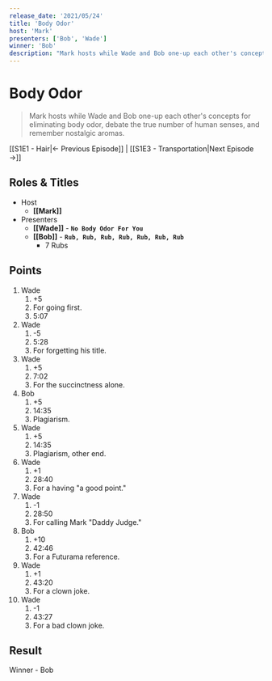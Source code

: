 ```yaml
---
release_date: '2021/05/24'
title: 'Body Odor'
host: 'Mark'
presenters: ['Bob', 'Wade']
winner: 'Bob'
description: "Mark hosts while Wade and Bob one-up each other's concepts for eliminating body odor, debate the true number of human senses, and remember nostalgic aromas."
---
```


# Body Odor

> Mark hosts while Wade and Bob one-up each other's concepts for eliminating body odor, debate the true number of human senses, and remember nostalgic aromas.

[[S1E1 - Hair|← Previous Episode]] | [[S1E3 - Transportation|Next Episode →]]

## Roles & Titles

- Host
    - **[[Mark]]**
- Presenters
    - **[[Wade]]** - **`No Body Odor For You`**
    - **[[Bob]]** - **`Rub, Rub, Rub, Rub, Rub, Rub, Rub`**
      - 7 Rubs

## Points

1. Wade
    1. +5
    2. For going first.
    3. 5:07
2. Wade
    1. -5
    2. 5:28
    3. For forgetting his title.
3. Wade
    1. +5
    2. 7:02
    3. For the succinctness alone.
4. Bob
    1. +5
    2. 14:35
    3. Plagiarism.
5. Wade
    1. +5
    2. 14:35
    3. Plagiarism, other end.
6. Wade
    1. +1
    2. 28:40
    3. For a having "a good point."
7. Wade
    1. -1
    2. 28:50
    3. For calling Mark "Daddy Judge."
8. Bob
    1. +10
    2. 42:46
    3. For a Futurama reference.
9. Wade
    1. +1
    2. 43:20
    3. For a clown joke.
10. Wade
    1. -1
    2. 43:27
    3. For a bad clown joke.

## Result

Winner - Bob
